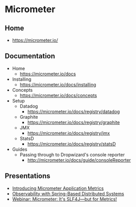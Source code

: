 # Micrometer
## Home
* https://micrometer.io/

## Documentation
* Home
  * https://micrometer.io/docs
* Installing
  * https://micrometer.io/docs/installing
* Concepts
  * https://micrometer.io/docs/concepts
* Setup
  * Datadog
    * https://micrometer.io/docs/registry/datadog
  * Graphite
    * https://micrometer.io/docs/registry/graphite
  * JMX
    * https://micrometer.io/docs/registry/jmx
  * StatsD
    * https://micrometer.io/docs/registry/statsD
* Guides
  * Passing through to Dropwizard's console reporter
    * http://micrometer.io/docs/guide/consoleReporter

## Presentations
* [Introducing Micrometer Application Metrics](https://www.infoq.com/presentations/micrometer)
* [Observability with Spring-Based Distributed Systems](https://www.youtube.com/watch?v=PM0mO4IxpSE)
* [Webinar: Micrometer: It's SLF4J—but for Metrics!](https://www.youtube.com/watch?v=LkWVFz9WGeU)
